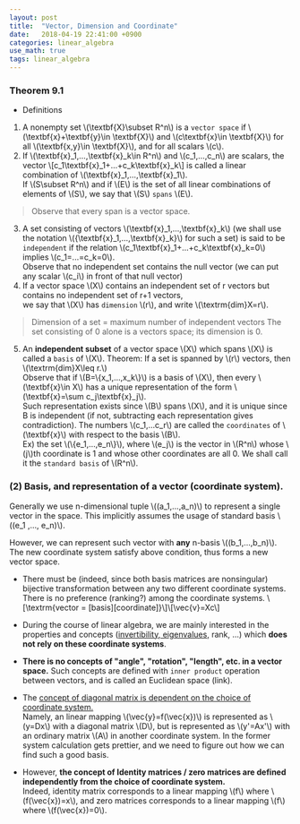 ```yaml
---
layout: post
title:  "Vector, Dimension and Coordinate" 
date:   2018-04-19 22:41:00 +0900
categories: linear_algebra
use_math: true
tags: linear_algebra
---
```


### Theorem 9.1
- Definitions  
1.	A nonempty set \\(\textbf\{X\}\subset R^n\\) is a `vector space` if \\(\textbf{x\}+\textbf\{y\}\in \textbf\{X\}\\) and \\(c\textbf\{x\}\in \textbf\{X\}\\) for all \\(\textbf\{x,y\}\in \textbf\{X\}\\), and for all scalars \\(c\\).
2.	If \\(\textbf\{x\}_1,…,\textbf\{x\}_k\in R^n\\) and \\(c_1,…,c_n\\) are scalars, the vector
\\[c_1\textbf\{x\}_1+...+c_k\textbf\{x\}_k\\]
is called a linear combination of \\(\textbf\{x\}_1,…,\textbf\{x\}_1\\).  
If \\(S\subset R^n\\) and if \\(E\\) is the set of all linear combinations of elements of \\(S\\), we say that \\(S\\) `spans` \\(E\\).  
>Observe that every span is a vector space.
3. A set consisting of vectors \\(\textbf\{x\}_1,…,\textbf\{x\}_k\\) (we shall use the notation \\(\{\textbf\{x\}_1,…,\textbf\{x\}_k\}\\) for such a set) is said to be `independent` 
if the relation  \\(c_1\textbf\{x\}_1+...+c_k\textbf\{x\}_k=0\\) implies \\(c_1=...=c_k=0\\).  
Observe that no independent set contains the null vector (we can put any scalar \\(c_i\\) in front of that null vector)
4. If a vector space \\(X\\) contains an independent set of r vectors but contains no independent set of r+1 vectors,  
we say that \\(X\\) has `dimension` \\(r\\), and write \\(\textrm\{dim\}⁡X=r\\).  
>Dimension of a set = maximum number of independent vectors
>The set consisting of 0 alone is a vectors space; its dimension is 0.
5. An __independent subset__ of a vector space \\(X\\) which spans \\(X\\) is called a `basis` of \\(X\\).
Theorem: If a set is spanned by \\(r\\) vectors, then \\(\textrm\{dim\}X\leq r.\\)  
Observe that if \\(B=\\{x_1,…,x_k\\}\\) is a basis of \\(X\\), then every \\(\textbf\{x\}\in X\\) 
has a unique representation of the form \\(\textbf\{x\}=\sum c_j\textbf\{x\}_j\\).  
Such representation exists since \\(B\\) spans \\(X\\), 
and it is unique since B is independent (if not, subtracting each representation gives contradiction).
The numbers \\(c_1,…c_r\\) are called the `coordinates` of \\(\textbf\{x\}\\) with respect to the basis \\(B\\).  
Ex) the set \\(\\{e_1,…,e_n\\}\\), where \\(e_j\\) is the vector in \\(R^n\\) whose \\(j\\)th coordinate is 1 and whose other coordinates are all 0.
We shall call it the `standard basis` of \\(R^n\\).


<h3 id="coord">(2) Basis, and representation of a vector (coordinate system).</h3>

Generally we use n-dimensional tuple \\((a_1,...,a_n)\\) to represent a single vector in the space. This implicitly assumes the usage of standard basis \\((e_1 ,..., e_n)\\).

However, we can represent such vector with __any__ n-basis \\((b_1,...,b_n)\\). The new coordinate system satisfy above condition, thus forms a new vector space.

* There must be (indeed, since both basis matrices are nonsingular) bijective transformation between any two different coordinate systems. There is no preference (ranking?) among the coordinate systems. \\[\textrm{vector = [basis][coordinate]}\\]\\[\vec{v\}=Xc\\]

* During the course of linear algebra, we are mainly interested in the properties and concepts (<a href="{{site.url}}/linear_algebra/2018/05/14/similarity-transform.html" target="_blank">invertibility, eigenvalues,</a> rank, ...) which __does not rely on these coordinate systems__.

* __There is no concepts of "angle", "rotation", "length", etc. in a vector space.__ Such concepts are defined with `inner product` operation between vectors, and is called an Euclidean space (link).

* The <a href="{{site.url}}/linear_algebra/2018/04/21/mat-and-linear-transform.html" target="_blank">concept of diagonal matrix is dependent on the choice of coordinate system.</a>  
Namely, an linear mapping \\(\vec{y}=f(\vec{x})\\) is represented as \\(y=Dx\\) with a diagonal matrix \\(D\\), but is represented as \\(y'=Ax'\\) with an ordinary matrix \\(A\\) in another coordinate system. In the former system calculation gets prettier, and we need to figure out how we can find such a good basis.

* However, __the concept of Identity matrices / zero matrices are defined independently from the choice of coordinate system.__  
Indeed, identity matrix corresponds to a linear mapping \\(f\\) where \\(f(\vec{x})=x\\), and zero matrices corresponds to a linear mapping \\(f\\) where \\(f(\vec{x})=0\\).
